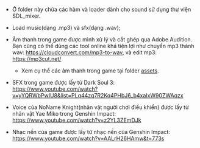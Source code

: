 - Ở folder này chứa các hàm và loader dành cho sound sử dụng thư viện SDL_mixer.

- Load music(dạng .mp3) và sfx(dạng .wav);

- Âm thanh trong game được mình xử lý và cắt ghép qua Adobe Audition. Bạn cũng có thể dùng các tool online khá tiện lợi như chuyển mp3 thành wav: https://cloudconvert.com/mp3-to-wav, và edit mp3: https://mp3cut.net/
  + Xem cụ thể các âm thanh trong game tại folder [assets](../../Adventure_Time/assets/).

- SFX trong game được lấy từ Dark Soul 3: https://www.youtube.com/watch?v=yYQRWbPwIU8&list=PLq44zq7R2Kq4PHbJ6_b4xaIxW90ZWAqzx
- Voice của NoName Knight(nhân vật người chơi điều khiển) được lấy từ nhân vật Yae Miko trong Genshin Impact: https://www.youtube.com/watch?v=z2YL3ZEmDJk
- Nhạc nền của game được lấy từ nhạc nền của Genshin Impact: https://www.youtube.com/watch?v=AALrH26HAmw&t=773s